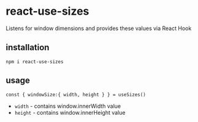 # react-use-sizes

Listens for window dimensions and provides these values via React Hook

## installation

`npm i react-use-sizes`

## usage

`const { windowSize:{ width, height } } = useSizes()`

- `width` - contains window.innerWidth value
- `height` - contains window.innerHeight value
